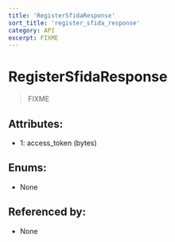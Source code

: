 ```yaml
---
title: 'RegisterSfidaResponse'
sort_title: 'register_sfida_response'
category: API
excerpt: FIXME
---
```


# RegisterSfidaResponse

> FIXME

## Attributes:

- 1: access_token (bytes)

## Enums:

- None

## Referenced by:

- None
